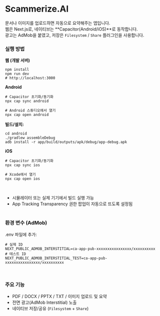 # Scammerize.AI

문서나 이미지를 업로드하면 자동으로 요약해주는 앱입니다. <br>
웹은 Next.js로, 네이티브는 **Capacitor(Android/iOS)**로 동작합니다. <br>
광고는 AdMob을 붙였고, 저장은 `Filesystem` / `Share` 플러그인을 사용합니다. <br>

### 실행 방법

**웹 (개발 서버)**
```
npm install
npm run dev
# http://localhost:3000
```

**Android**
```
# Capacitor 초기화/동기화
npx cap sync android

# Android 스튜디오에서 열기
npx cap open android
```

**빌드/설치:**
```
cd android
./gradlew assembleDebug
adb install -r app/build/outputs/apk/debug/app-debug.apk
```

**iOS**
```
# Capacitor 초기화/동기화
npx cap sync ios

# Xcode에서 열기
npx cap open ios
```
<br>

- 시뮬레이터 또는 실제 기기에서 빌드 실행 가능
- App Tracking Transparency 권한 팝업이 자동으로 뜨도록 설정됨
<br><br>

### 환경 변수 (AdMob)
.env 파일에 추가:
```
# 실제 ID
NEXT_PUBLIC_ADMOB_INTERSTITIAL=ca-app-pub-xxxxxxxxxxxxxxxx/xxxxxxxxxx      
# 테스트 ID 
NEXT_PUBLIC_ADMOB_INTERSTITIAL_TEST=ca-app-pub-xxxxxxxxxxxxxxxx/xxxxxxxxxx 
```

<br>

### 주요 기능
- PDF / DOCX / PPTX / TXT / 이미지 업로드 및 요약
- 전면 광고(AdMob Interstitial) 노출
- 네이티브 저장/공유 (`Filesystem` + `Share`)

